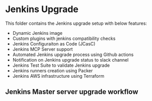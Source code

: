 # Jenkins Upgrade

This folder contains the Jenkins upgrade setup with below features:

- Dynamic Jenkins image
- Custom plugins with jenkins compatibility checks
- Jenkins Configuraiton as Code (JCasC)
- Jenkins MCP Server support
- Automated Jenkins upgrade process using Github actions
- Notification on Jenkins upgrade status to slack channel
- Jenkins Test Suite to validate Jenkins upgrade
- Jenkins runners creation using Packer
- Jenkins AWS infrastructure using Terraform

## Jenkins Master server upgrade workflow

